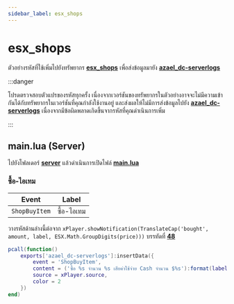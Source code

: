 ```yaml
---
sidebar_label: esx_shops
---
```


# esx_shops

ตัวอย่างรหัสที่ใช้เพิ่มไปยังทรัพยากร **[esx_shops](https://github.com/esx-framework/esx_shops)** เพื่อส่งข้อมูลมายัง **[azael_dc-serverlogs](../../)**

:::danger

โปรดตรวจสอบตัวแปรของรหัสทุกครั้ง เนื่องจากเวอร์ชันของทรัพยากรในตัวอย่างอาจจะไม่มีความเข้ากันได้กับทรัพยากรในเวอร์ชันที่คุณกำลังใช้งานอยู่ และส่งผลให้ไม่มีการส่งข้อมูลไปยัง **[azael_dc-serverlogs](../../)** เนื่องจากมีข้อผิดพลาดเกิดขึ้นจากรหัสที่คุณดำเนินการเพิ่ม

:::

## main.lua (Server)

ไปยังโฟลเดอร์ **[server](https://github.com/esx-framework/esx_shops/tree/main/server)** แล้วดำเนินการเปิดไฟล์ **[main.lua](https://github.com/esx-framework/esx_shops/blob/main/server/main.lua)**

### ซื้อ-ไอเทม

| Event                                  | Label
|----------------------------------------|----------------------------------------
| `ShopBuyItem`                          | ซื้อ-ไอเทม

วางรหัสด้านล่างนี้ต่อจาก `xPlayer.showNotification(TranslateCap('bought', amount, label, ESX.Math.GroupDigits(price)))` บรรทัดที่ **[48](https://github.com/esx-framework/esx_shops/blob/main/server/main.lua#L48)**

```lua
pcall(function()
    exports['azael_dc-serverlogs']:insertData({
        event = 'ShopBuyItem',
        content = ('ซื้อ %s จำนวน %s เสียค่าใช้จ่าย Cash จำนวน $%s'):format(label, amount, ESX.Math.GroupDigits(price)),
        source = xPlayer.source,
        color = 2
    })
end)
```
